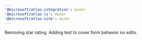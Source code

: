 ```yaml
---
'@microsoft/atlas-integration': minor
'@microsoft/atlas-js': minor
'@microsoft/atlas-site': minor
---
```


Removing star rating. Adding test to cover form behavior no edits.
